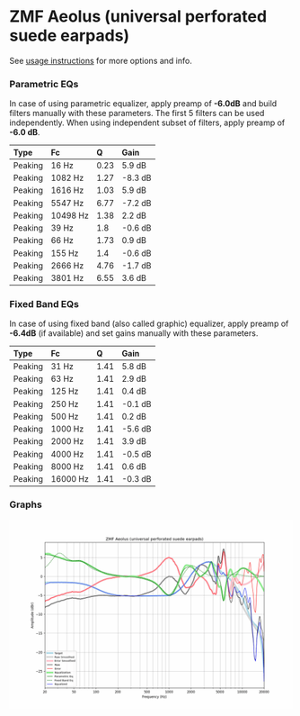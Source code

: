 # ZMF Aeolus (universal perforated suede earpads)
See [usage instructions](https://github.com/jaakkopasanen/AutoEq#usage) for more options and info.

### Parametric EQs
In case of using parametric equalizer, apply preamp of **-6.0dB** and build filters manually
with these parameters. The first 5 filters can be used independently.
When using independent subset of filters, apply preamp of **-6.0 dB**.

| Type    | Fc       |    Q | Gain    |
|:--------|:---------|:-----|:--------|
| Peaking | 16 Hz    | 0.23 | 5.9 dB  |
| Peaking | 1082 Hz  | 1.27 | -8.3 dB |
| Peaking | 1616 Hz  | 1.03 | 5.9 dB  |
| Peaking | 5547 Hz  | 6.77 | -7.2 dB |
| Peaking | 10498 Hz | 1.38 | 2.2 dB  |
| Peaking | 39 Hz    | 1.8  | -0.6 dB |
| Peaking | 66 Hz    | 1.73 | 0.9 dB  |
| Peaking | 155 Hz   | 1.4  | -0.6 dB |
| Peaking | 2666 Hz  | 4.76 | -1.7 dB |
| Peaking | 3801 Hz  | 6.55 | 3.6 dB  |

### Fixed Band EQs
In case of using fixed band (also called graphic) equalizer, apply preamp of **-6.4dB**
(if available) and set gains manually with these parameters.

| Type    | Fc       |    Q | Gain    |
|:--------|:---------|:-----|:--------|
| Peaking | 31 Hz    | 1.41 | 5.8 dB  |
| Peaking | 63 Hz    | 1.41 | 2.9 dB  |
| Peaking | 125 Hz   | 1.41 | 0.4 dB  |
| Peaking | 250 Hz   | 1.41 | -0.1 dB |
| Peaking | 500 Hz   | 1.41 | 0.2 dB  |
| Peaking | 1000 Hz  | 1.41 | -5.6 dB |
| Peaking | 2000 Hz  | 1.41 | 3.9 dB  |
| Peaking | 4000 Hz  | 1.41 | -0.5 dB |
| Peaking | 8000 Hz  | 1.41 | 0.6 dB  |
| Peaking | 16000 Hz | 1.41 | -0.3 dB |

### Graphs
![](./ZMF%20Aeolus%20(universal%20perforated%20suede%20earpads).png)